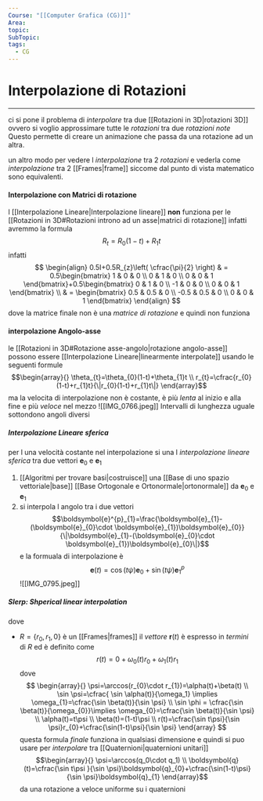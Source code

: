 ```yaml
---
Course: "[[Computer Grafica (CG)]]"
Area: 
topic: 
SubTopic: 
tags:
  - CG
---
```


# Interpolazione di Rotazioni
---
ci si pone il problema di _interpolare_ tra due [[Rotazioni in 3D|rotazioni 3D]] ovvero si voglio approssimare tutte le _rotazioni_ tra due _rotazioni note_ 
Questo permette di creare un animazione che passa da una rotazione ad un altra.

un altro modo per vedere l _interpolazione_ tra 2 _rotazioni_ e vederla come _interpolazione_ tra 2 [[Frames|frame]] siccome dal punto di vista matematico sono equivalenti.

#### Interpolazione con Matrici di rotazione
l [[Interpolazione Lineare|Interpolazione lineare]] __non__ funziona per le [[Rotazioni in 3D#Rotazioni introno ad un asse|matrici di rotazione]] infatti avremmo la formula $$R_{t}=R_{0}(1-t)+R_{1}t$$infatti $$
\begin{align}
0.5I+0.5R_{z}\left( \cfrac{\pi}{2} \right) & =  0.5\begin{bmatrix}
1 & 0 & 0 \\
0 & 1 & 0 \\
0 & 0 & 1 
\end{bmatrix}+0.5\begin{bmatrix}
0 & 1 & 0 \\
-1 & 0 & 0 \\
0 & 0 & 1
\end{bmatrix} \\
 & =  \begin{bmatrix}
0.5 & 0.5 & 0 \\
-0.5 & 0.5 & 0 \\
 0 & 0 & 1
\end{bmatrix}
\end{align}
$$dove la matrice finale non è una _matrice di rotazione_ e quindi non funziona


#### interpolazione Angolo-asse
le [[Rotazioni in 3D#Rotazione asse-angolo|rotazione angolo-asse]] possono essere  [[Interpolazione Lineare|linearmente interpolate]] usando le seguenti formule 
$$\begin{array}{}
\theta_{t}=\theta_{0}(1-t)+\theta_{1}t \\
r_{t}=\cfrac{r_{0}(1-t)+r_{1}t}{\|r_{0}(1-t)+r_{1}t\|}
\end{array}$$
ma la velocita di interpolazione non è costante, è più _lenta_ al inizio e alla fine e più _veloce_ nel mezzo 
![[IMG_0766.jpeg]]
	Intervalli di lunghezza uguale sottondono angoli diversi

##### Interpolazione Lineare sferica
per l una velocità costante nel interpolazione si una l _interpolazione lineare sferica_ tra due vettori $\boldsymbol{e}_{0}$ e $\boldsymbol{e}_{1}$

1. [[Algoritmi per trovare basi|costruisce]] una [[Base di uno spazio vettoriale|base]] [[Base Ortogonale e Ortonormale|ortonormale]] da $\boldsymbol{e}_{0}$ e $\boldsymbol{e}_{1}$ 
2.  si interpola l angolo tra i due vettori
$$\boldsymbol{e}^{p}_{1}=\frac{\boldsymbol{e}_{1}-(\boldsymbol{e}_{0}\cdot \boldsymbol{e}_{1})\boldsymbol{e}_{0}}{\|\boldsymbol{e}_{1}-(\boldsymbol{e}_{0}\cdot \boldsymbol{e}_{1})\boldsymbol{e}_{0}\|}$$ e la formuala di interpolazione è $$\boldsymbol{e}(t)=\cos(t\psi)\boldsymbol{e}_{0}+\sin(t\psi)\boldsymbol{e}^{p}_{1}$$
![[IMG_0795.jpeg]]


##### Slerp: Shperical linear interpolation
dove
- $R=\{r_{0},r_{1},0 \}$ è un [[Frames|frames]] 
il _vettore_ $\boldsymbol{r}(t)$ è espresso in _termini_ di $R$
ed è definito come	$$r(t)=0+\omega_{0}(t)r_{0}+\omega_1(t)r_{1}$$
dove $$
\begin{array}{}
\psi=\arccos(r_{0}\cdot r_{1})=\alpha(t)+\beta(t) \\
\sin \psi=\cfrac{ \sin \alpha(t)}{\omega_1} \implies \omega_{1}=\cfrac{\sin \beta(t)}{\sin  \psi}  \\
\sin \phi = \cfrac{\sin  \beta(t)}{\omega_{0}}\implies \omega_{0}=\cfrac{\sin \beta(t)}{\sin \psi} \\
\alpha(t)=t\psi   \\
\beta(t)=(1-t)\psi \\
r(t)=\cfrac{\sin t\psi}{\sin \psi}r_{0}+\cfrac{\sin(1-t)\psi}{\sin  \psi}
\end{array}
$$
questa formula _finale_ funziona in qualsiasi dimensione e quindi si puo usare per _interpolare_ tra [[Quaternioni|quaternioni unitari]]  
$$\begin{array}{}
\psi=\arccos(q_0\cdot q_1) \\
\boldsymbol{q}(t)=\cfrac{\sin t\psi }{\sin  \psi}\boldsymbol{q}_{0}+\cfrac{\sin(1-t)\psi}{\sin \psi}\boldsymbol{q}_{1}
\end{array}$$
da una rotazione a veloce uniforme su i quaternioni